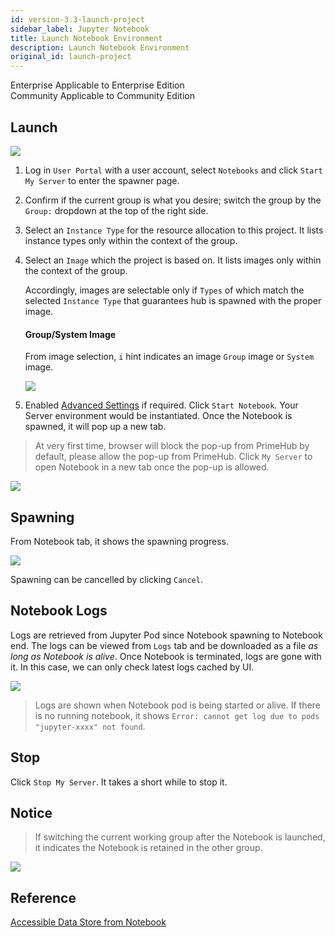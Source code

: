 ```yaml
---
id: version-3.3-launch-project
sidebar_label: Jupyter Notebook
title: Launch Notebook Environment
description: Launch Notebook Environment
original_id: launch-project
---
```


<div class="label-sect">
  <div class="ee-only tooltip">Enterprise
    <span class="tooltiptext">Applicable to Enterprise Edition</span>
  </div>
  <div class="ce-only tooltip">Community
    <span class="tooltiptext">Applicable to Community Edition</span>
  </div>
</div>


## Launch

![](assets/spawner_v33.png)

1. Log in `User Portal` with a user account, select `Notebooks` and click `Start My Server` to enter the spawner page.

2. Confirm if the current group is what you desire; switch the group by the `Group:` dropdown at the top of the right side.

3. Select an `Instance Type` for the resource allocation to this project. It lists instance types only within the context of the group.

4. Select an `Image` which the project is based on. It lists images only within the context of the group.

   Accordingly, images are selectable only if `Types` of which match the selected `Instance Type` that guarantees hub is spawned with the proper image.

   #### Group/System Image

    From image selection, `i` hint indicates an image `Group` image or `System` image.

    ![](assets/group-image-hint.png)

5. Enabled [Advanced Settings](../user-advanced-setting) if required. Click `Start Notebook`. Your Server environment would be instantiated. Once the Notebook is spawned, it will pop up a new tab.
   
>At very first time, browser will block the pop-up from PrimeHub by default, please allow the pop-up from PrimeHub. Click `My Server` to open Notebook in a new tab once the pop-up is allowed.

![](assets/v3-jupyter-popup-block.png)

## Spawning

From Notebook tab, it shows the spawning progress.

![](assets/spawner_cancel_v33.png)

Spawning can be cancelled by clicking `Cancel`.

## Notebook Logs

Logs are retrieved from Jupyter Pod since Notebook spawning to Notebook end. The logs can be viewed from `Logs` tab and be downloaded as a file *as long as Notebook is alive*. Once Notebook is terminated, logs are gone with it. In this case, we can only check latest logs cached by UI.

![](assets/spawner_log.png)

>Logs are shown when Notebook pod is being started or alive. If there is no running notebook, it shows `Error: cannot get log due to pods "jupyter-xxxx" not found`.

## Stop

Click `Stop My Server`. It takes a short while to stop it.

## Notice

>If switching the current working group after the Notebook is launched, it indicates the Notebook is retained in the other group.

![](assets/v3-jupyter-other-group.png)

## Reference

[Accessible Data Store from Notebook ](nb-data-store)
